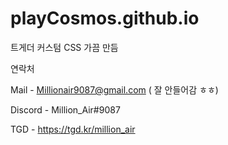 # playCosmos.github.io
트게더 커스텀 CSS 가끔 만듬

연락처

Mail - Millionair9087@gmail.com ( 잘 안들어감 ㅎㅎ)

Discord - Million_Air#9087

TGD - https://tgd.kr/million_air
